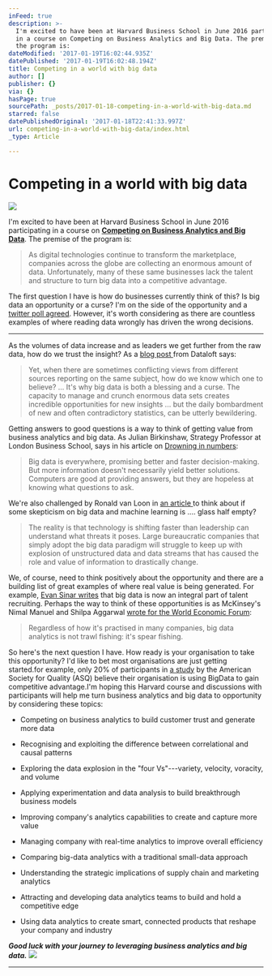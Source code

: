 ```yaml
---
inFeed: true
description: >-
  I'm excited to have been at Harvard Business School in June 2016 participating
  in a course on Competing on Business Analytics and Big Data. The premise of
  the program is:
dateModified: '2017-01-19T16:02:44.935Z'
datePublished: '2017-01-19T16:02:48.194Z'
title: Competing in a world with big data
author: []
publisher: {}
via: {}
hasPage: true
sourcePath: _posts/2017-01-18-competing-in-a-world-with-big-data.md
starred: false
datePublishedOriginal: '2017-01-18T22:41:33.997Z'
url: competing-in-a-world-with-big-data/index.html
_type: Article

---
```

# Competing in a world with big data
![](https://imgflo.herokuapp.com/graph/2b2431f8e7ba7b0/b483f34be191b30cb438f8e6b8e037be/croprotate.png?cropheight=400&cropwidth=512&degrees=0&input=https%3A%2F%2Fthe-grid-user-content.s3-us-west-2.amazonaws.com%2Fad43fdc2-07a9-4de8-a294-b0e4605acbd8.png&x=96&y=0)

I'm excited to have been at Harvard Business School in June 2016 participating in a course on **[Competing on Business Analytics and Big Data][0]**. The premise of the program is:

> As digital technologies continue to transform the marketplace, companies across the globe are collecting an enormous amount of data. Unfortunately, many of these same businesses lack the talent and structure to turn big data into a competitive advantage.

The first question I have is how do businesses currently think of this? Is big data an opportunity or a curse? I'm on the side of the opportunity and a [twitter poll agreed][1]. However, it's worth considering as there are countless examples of where reading data wrongly has driven the wrong decisions. 

---

As the volumes of data increase and as leaders we get further from the raw data, how do we trust the insight? As a [blog post ][2]from Dataloft says:

> Yet, when there are sometimes conflicting views from different sources reporting on the same subject, how do we know which one to believe? ... It's why big data is both a blessing and a curse. The capacity to manage and crunch enormous data sets creates incredible opportunities for new insights ... but the daily bombardment of new and often contradictory statistics, can be utterly bewildering.

Getting answers to good questions is a way to think of getting value from business analytics and big data. As Julian Birkinshaw, Strategy Professor at London Business School, says in his article on [Drowning in numbers][3]:

> Big data is everywhere, promising better and faster decision-making. But more information doesn't necessarily yield better solutions. Computers are good at providing answers, but they are hopeless at knowing what questions to ask.

We're also challenged by Ronald van Loon in [an article ][4]to think about if some skepticism on big data and machine learning is .... glass half empty?

> The reality is that technology is shifting faster than leadership can understand what threats it poses. Large bureaucratic companies that simply adopt the big data paradigm will struggle to keep up with explosion of unstructured data and data streams that has caused the role and value of information to drastically change.

We, of course, need to think positively about the opportunity and there are a building list of great examples of where real value is being generated. For example, [Evan Sinar writes][5] that big data is now an integral part of talent recruiting. Perhaps the way to think of these opportunities is as McKinsey's Nimal Manuel and Shilpa Aggarwal [wrote for the World Economic Forum][6]:

> Regardless of how it's practised in many companies, big data analytics is not trawl fishing: it's spear fishing.

So here's the next question I have. How ready is your organisation to take this opportunity? I'd like to bet most organisations are just getting started.for example, only 20% of participants in [a study][7] by the American Society for Quality (ASQ) believe their organisation is using BigData to gain competitive advantage.I'm hoping this Harvard course and discussions with participants will help me turn business analytics and big data to opportunity by considering these topics:

* Competing on business analytics to build customer trust and generate more data

* Recognising and exploiting the difference between correlational and causal patterns

* Exploring the data explosion in the "four Vs"---variety, velocity, voracity, and volume

* Applying experimentation and data analysis to build breakthrough business models

* Improving company's analytics capabilities to create and capture more value

* Managing company with real-time analytics to improve overall efficiency

* Comparing big-data analytics with a traditional small-data approach

* Understanding the strategic implications of supply chain and marketing analytics

* Attracting and developing data analytics teams to build and hold a competitive edge

* Using data analytics to create smart, connected products that reshape your company and industry

_**Good luck with your journey to leveraging business analytics and big data.**_
![](https://the-grid-user-content.s3-us-west-2.amazonaws.com/437342cc-b34a-42d4-810b-33752dae7473.png)

---



[0]: http://www.exed.hbs.edu/programs/data/Pages/default.aspx
[1]: https://twitter.com/PracticalActs/status/730599085900767232
[2]: https://www.dataloft.co.uk/lies-damned-lies-statistics-2/
[3]: https://www.london.edu/faculty-and-research/lbsr/diie-nov-drowning-in-numbers#.V3LYjFfnXw5
[4]: http://www.cio.com/article/3050832/business-intelligence/big-data-and-machine-learning-is-the-glass-half-empty.html
[5]: http://www.digitalistmag.com/future-of-work/2016/04/22/big-data-integral-part-of-talent-recruiting-04163940
[6]: https://medium.com/world-economic-forum/big-data-should-be-driven-by-business-needs-not-technology-78ece2eca9b#.h1egbal8a
[7]: http://www.engineering.com/AdvancedManufacturing/ArticleID/12069/How-Can-Big-Data-Enhance-Quality-in-Manufacturing.aspx#.VzT_K0gGGHg.twitter